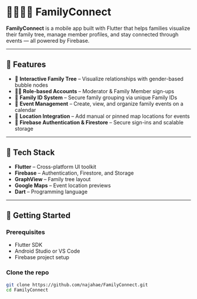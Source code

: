 # 👨‍👩‍👧‍👦 FamilyConnect

**FamilyConnect** is a mobile app built with Flutter that helps families visualize their family tree, manage member profiles, and stay connected through events — all powered by Firebase.

---

## 📱 Features

- 🌳 **Interactive Family Tree** – Visualize relationships with gender-based bubble nodes
- 🧑‍💻 **Role-based Accounts** – Moderator & Family Member sign-ups
- 🏡 **Family ID System** – Secure family grouping via unique Family IDs
- 📅 **Event Management** – Create, view, and organize family events on a calendar
- 📍 **Location Integration** – Add manual or pinned map locations for events
- 🔐 **Firebase Authentication & Firestore** – Secure sign-ins and scalable storage

---

## 🔧 Tech Stack

- **Flutter** – Cross-platform UI toolkit
- **Firebase** – Authentication, Firestore, and Storage
- **GraphView** – Family tree layout
- **Google Maps** – Event location previews
- **Dart** – Programming language

---

## 🚀 Getting Started

### Prerequisites
- Flutter SDK
- Android Studio or VS Code
- Firebase project setup

### Clone the repo

```bash
git clone https://github.com/najahae/FamilyConnect.git
cd FamilyConnect

